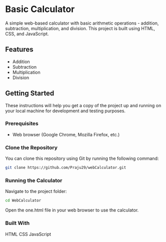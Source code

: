 # Basic Calculator

A simple web-based calculator with basic arithmetic operations - addition, subtraction, multiplication, and division. This project is built using HTML, CSS, and JavaScript.

## Features

- Addition
- Subtraction
- Multiplication
- Division

## Getting Started

These instructions will help you get a copy of the project up and running on your local machine for development and testing purposes.

### Prerequisites

- Web browser (Google Chrome, Mozilla Firefox, etc.)

### Clone the Repository

You can clone this repository using Git by running the following command:
```bash
git clone https://github.com/Praju29/webCalculator.git
```

### Running the Calculator
Navigate to the project folder:
```bash
cd WebCalculator
```
Open the one.html file in your web browser to use the calculator.

### Built With
HTML
CSS
JavaScript


